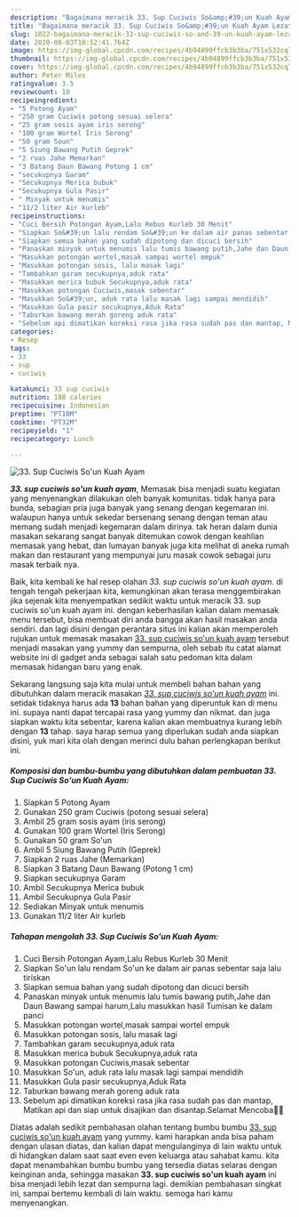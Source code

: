 ```yaml
---
description: "Bagaimana meracik 33. Sup Cuciwis So&amp;#39;un Kuah Ayam Lezat"
title: "Bagaimana meracik 33. Sup Cuciwis So&amp;#39;un Kuah Ayam Lezat"
slug: 1022-bagaimana-meracik-33-sup-cuciwis-so-and-39-un-kuah-ayam-lezat
date: 2020-08-03T10:52:41.764Z
image: https://img-global.cpcdn.com/recipes/4b94899ffcb3b3ba/751x532cq70/33-sup-cuciwis-soun-kuah-ayam-foto-resep-utama.jpg
thumbnail: https://img-global.cpcdn.com/recipes/4b94899ffcb3b3ba/751x532cq70/33-sup-cuciwis-soun-kuah-ayam-foto-resep-utama.jpg
cover: https://img-global.cpcdn.com/recipes/4b94899ffcb3b3ba/751x532cq70/33-sup-cuciwis-soun-kuah-ayam-foto-resep-utama.jpg
author: Peter Miles
ratingvalue: 3.5
reviewcount: 10
recipeingredient:
- "5 Potong Ayam"
- "250 gram Cuciwis potong sesuai selera"
- "25 gram sosis ayam iris serong"
- "100 gram Wortel Iris Serong"
- "50 gram Soun"
- "5 Siung Bawang Putih Geprek"
- "2 ruas Jahe Memarkan"
- "3 Batang Daun Bawang Potong 1 cm"
- "secukupnya Garam"
- "Secukupnya Merica bubuk"
- "Secukupnya Gula Pasir"
- " Minyak untuk menumis"
- "11/2 liter Air kurleb"
recipeinstructions:
- "Cuci Bersih Potongan Ayam,Lalu Rebus Kurleb 30 Menit"
- "Siapkan So&#39;un lalu rendam So&#39;un ke dalam air panas sebentar saja lalu tiriskan"
- "Siapkan semua bahan yang sudah dipotong dan dicuci bersih"
- "Panaskan minyak untuk menumis lalu tumis bawang putih,Jahe dan Daun Bawang sampai harum,Lalu masukkan hasil Tumisan ke dalam panci"
- "Masukkan potongan wortel,masak sampai wortel empuk"
- "Masukkan potongan sosis, lalu masak lagi"
- "Tambahkan garam secukupnya,aduk rata"
- "Masukkan merica bubuk Secukupnya,aduk rata"
- "Masukkan potongan Cuciwis,masak sebentar"
- "Masukkan So&#39;un, aduk rata lalu masak lagi sampai mendidih"
- "Masukkan Gula pasir secukupnya,Aduk Rata"
- "Taburkan bawang merah goreng aduk rata"
- "Sebelum api dimatikan koreksi rasa jika rasa sudah pas dan mantap, Matikan api dan siap untuk disajikan dan disantap.Selamat Mencoba👩‍🍳"
categories:
- Resep
tags:
- 33
- sup
- cuciwis

katakunci: 33 sup cuciwis 
nutrition: 188 calories
recipecuisine: Indonesian
preptime: "PT10M"
cooktime: "PT32M"
recipeyield: "1"
recipecategory: Lunch

---
```



![33. Sup Cuciwis So&#39;un Kuah Ayam](https://img-global.cpcdn.com/recipes/4b94899ffcb3b3ba/751x532cq70/33-sup-cuciwis-soun-kuah-ayam-foto-resep-utama.jpg)

<b><i>33. sup cuciwis so&#39;un kuah ayam</i></b>, Memasak bisa menjadi suatu kegiatan yang menyenangkan dilakukan oleh banyak komunitas. tidak hanya para bunda, sebagian pria juga banyak yang senang dengan kegemaran ini. walaupun hanya untuk sekedar bersenang senang dengan teman atau memang sudah menjadi kegemaran dalam dirinya. tak heran dalam dunia masakan sekarang sangat banyak ditemukan cowok dengan keahlian memasak yang hebat, dan lumayan banyak juga kita melihat di aneka rumah makan dan restaurant yang mempunyai juru masak cowok sebagai juru masak terbaik nya.

Baik, kita kembali ke hal resep olahan <i>33. sup cuciwis so&#39;un kuah ayam</i>. di tengah tengah pekerjaan kita, kemungkinan akan terasa menggembirakan jika sejenak kita menyempatkan sedikit waktu untuk meracik 33. sup cuciwis so&#39;un kuah ayam ini. dengan keberhasilan kalian dalam memasak menu tersebut, bisa membuat diri anda bangga akan hasil masakan anda sendiri. dan lagi disini dengan perantara situs ini kalian akan memperoleh rujukan untuk memasak masakan <u>33. sup cuciwis so&#39;un kuah ayam</u> tersebut menjadi masakan yang yummy dan sempurna, oleh sebab itu catat alamat website ini di gadget anda sebagai salah satu pedoman kita dalam memasak hidangan baru yang enak.




Sekarang langsung saja kita mulai untuk membeli bahan bahan yang dibutuhkan dalam meracik masakan <u><i>33. sup cuciwis so&#39;un kuah ayam</i></u> ini. setidak tidaknya harus ada <b>13</b> bahan bahan yang diperuntuk kan di menu ini. supaya nanti dapat tercapai rasa yang yummy dan nikmat. dan juga siapkan waktu kita sebentar, karena kalian akan membuatnya kurang lebih dengan <b>13</b> tahap. saya harap semua yang diperlukan sudah anda siapkan disini, yuk mari kita olah dengan merinci dulu bahan perlengkapan berikut ini.

<!--inarticleads1-->

##### Komposisi dan bumbu-bumbu yang dibutuhkan dalam pembuatan 33. Sup Cuciwis So&#39;un Kuah Ayam:

1. Siapkan 5 Potong Ayam
1. Gunakan 250 gram Cuciwis (potong sesuai selera)
1. Ambil 25 gram sosis ayam (iris serong)
1. Gunakan 100 gram Wortel (Iris Serong)
1. Gunakan 50 gram So&#39;un
1. Ambil 5 Siung Bawang Putih (Geprek)
1. Siapkan 2 ruas Jahe (Memarkan)
1. Siapkan 3 Batang Daun Bawang (Potong 1 cm)
1. Siapkan secukupnya Garam
1. Ambil Secukupnya Merica bubuk
1. Ambil Secukupnya Gula Pasir
1. Sediakan  Minyak untuk menumis
1. Gunakan 11/2 liter Air kurleb




<!--inarticleads2-->

##### Tahapan mengolah 33. Sup Cuciwis So&#39;un Kuah Ayam:

1. Cuci Bersih Potongan Ayam,Lalu Rebus Kurleb 30 Menit
1. Siapkan So&#39;un lalu rendam So&#39;un ke dalam air panas sebentar saja lalu tiriskan
1. Siapkan semua bahan yang sudah dipotong dan dicuci bersih
1. Panaskan minyak untuk menumis lalu tumis bawang putih,Jahe dan Daun Bawang sampai harum,Lalu masukkan hasil Tumisan ke dalam panci
1. Masukkan potongan wortel,masak sampai wortel empuk
1. Masukkan potongan sosis, lalu masak lagi
1. Tambahkan garam secukupnya,aduk rata
1. Masukkan merica bubuk Secukupnya,aduk rata
1. Masukkan potongan Cuciwis,masak sebentar
1. Masukkan So&#39;un, aduk rata lalu masak lagi sampai mendidih
1. Masukkan Gula pasir secukupnya,Aduk Rata
1. Taburkan bawang merah goreng aduk rata
1. Sebelum api dimatikan koreksi rasa jika rasa sudah pas dan mantap, Matikan api dan siap untuk disajikan dan disantap.Selamat Mencoba👩‍🍳




Diatas adalah sedikit pembahasan olahan tentang bumbu bumbu <u>33. sup cuciwis so&#39;un kuah ayam</u> yang yummy. kami harapkan anda bisa paham dengan ulasan diatas, dan kalian dapat mengulanginya di lain waktu untuk di hidangkan dalam saat saat even even keluarga atau sahabat kamu. kita dapat menambahkan bumbu bumbu yang tersedia diatas selaras dengan keinginan anda, sehingga masakan <b>33. sup cuciwis so&#39;un kuah ayam</b> ini bisa menjadi lebih lezat dan sempurna lagi. demikian pembahasan singkat ini, sampai bertemu kembali di lain waktu. semoga hari kamu menyenangkan.
